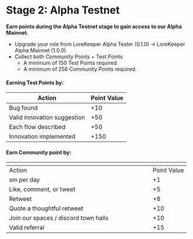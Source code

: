 # Stage 2: Alpha Testnet

**Earn points during the Alpha Testnet stage to gain access to our Alpha Mainnet.**

* Upgrade your role from LoreKeeper Alpha Tester (0.1.0) -> LoreKeeper Alpha Mainnet (1.0.0)
* Collect both Community Points + Test Points
  * A minimum of 150 Test Points required.
  * A minimum of 256 Community Points required.

#### Earning Test Points by:

| Action                      | Point Value |
| --------------------------- | ----------- |
| Bug found                   | +10         |
| Valid innovation suggestion | +50         |
| Each flow described         | +50         |
| Innovation implemented      | +150        |

#### Earn Community point by:

<table data-header-hidden><thead><tr><th width="376"></th><th></th></tr></thead><tbody><tr><td>Action</td><td>Point Value</td></tr><tr><td>sm per day</td><td>+1</td></tr><tr><td>Like, comment, or tweet</td><td>+5</td></tr><tr><td>Retweet</td><td>+8</td></tr><tr><td>Quote a thoughtful retweet</td><td>+10</td></tr><tr><td>Join our spaces / discord town halls</td><td>+10</td></tr><tr><td>Valid referral</td><td>+15</td></tr></tbody></table>
